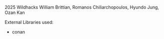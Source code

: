 2025 Wildhacks
William Brittian, Romanos Chiliarchopoulos, Hyundo Jung, Ozan Kan


External Libraries used:
 - conan